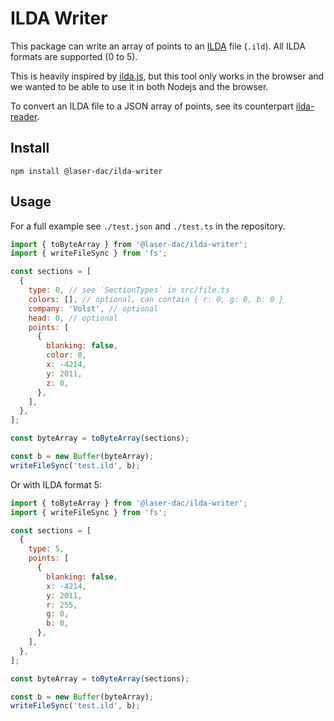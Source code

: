 # ILDA Writer

This package can write an array of points to an [ILDA](http://ilda.com/) file (`.ild`). All ILDA formats are supported (0 to 5).

This is heavily inspired by [ilda.js](https://github.com/possan/ilda.js), but this tool only works in the browser and we wanted to be able to use it in both Nodejs and the browser.

To convert an ILDA file to a JSON array of points, see its counterpart [ilda-reader](https://github.com/Volst/laser-dac/tree/master/packages/ilda-reader).

## Install

```
npm install @laser-dac/ilda-writer
```

## Usage

For a full example see `./test.json` and `./test.ts` in the repository.

```js
import { toByteArray } from '@laser-dac/ilda-writer';
import { writeFileSync } from 'fs';

const sections = [
  {
    type: 0, // see `SectionTypes` in src/file.ts
    colors: [], // optional, can contain { r: 0, g: 0, b: 0 }
    company: 'Volst', // optional
    head: 0, // optional
    points: [
      {
        blanking: false,
        color: 0,
        x: -4214,
        y: 2011,
        z: 0,
      },
    ],
  },
];

const byteArray = toByteArray(sections);

const b = new Buffer(byteArray);
writeFileSync('test.ild', b);
```

Or with ILDA format 5:

```js
import { toByteArray } from '@laser-dac/ilda-writer';
import { writeFileSync } from 'fs';

const sections = [
  {
    type: 5,
    points: [
      {
        blanking: false,
        x: -4214,
        y: 2011,
        r: 255,
        g: 0,
        b: 0,
      },
    ],
  },
];

const byteArray = toByteArray(sections);

const b = new Buffer(byteArray);
writeFileSync('test.ild', b);
```
